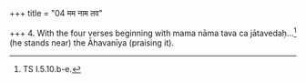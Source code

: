 +++
title = "04 मम नाम तव"

+++
4. With the four verses beginning with mama nāma tava ca jātavedaḥ...[^1] (he stands near) the Āhavanīya (praising it).  

[^1]: TS I.5.10.b-e.  
